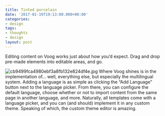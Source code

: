 ```yaml
---
title: Tinted porcelain
date: '2017-01-19T19:13:00.000+00:00'
categories:
- design
tags:
- thoughts
- design
layout: post
---
```


Editing content on Voog works just about how you’d expect. Drag and drop pre-made elements into editable areas, and go.

![cb9499fca4980ebf3a8fb132e824df4e.jpg](/uploads/cb9499fca4980ebf3a8fb132e824df4e.jpg)
Where Voog shines is in the implementation of… well, everything else, but especially the multilingual system. Adding a language is as simple as clicking the “Add Language” button next to the language picker. From there, you can configure the default language, choose whether or not to import content from the same page in another language, and more.
Naturally, all templates come with a language picker, and you can (and should) implement it in any custom theme. Speaking of which, the custom theme editor is amazing.